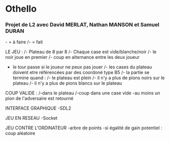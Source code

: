 <DOCTYPE html>
<head>
</head>
<body>
<h1>Othello</h1>
<h3>Projet de L2 avec David MERLAT, Nathan MANSON et Samuel DURAN</h3>
  <p>- = à faire
/- = fait

LE JEU :
  /- Plateau de 8 par 8
  /- Chaque case est vide/blanche/noir
  /- le noir joue en premier
  /- coup en alternance entre les deux joueur
  - le tour passe si le joueur ne peux pas jouer
  /- les cases du plateau doivent etre référencées par des coordoné type B5
  /- la partie se termine quand :
    /- le plateau est plein
    /- il n'y a plus de pions noirs sur le plateau
    /- il n'y a plus de pions blancs sur le plateau

COUP VALIDE :
 /-dans le plateau
 /-coup dans une case vide
  -au moins un pion de l'adversaire est retourné


INTERFACE GRAPHIQUE
  -SDL2

JEU EN RESEAU
  -Socket

JEU CONTRE L'ORDINATEUR
  -arbre de points
-si égalité de gain potentiel : coup aléatoire</p>
</body>
</html>
